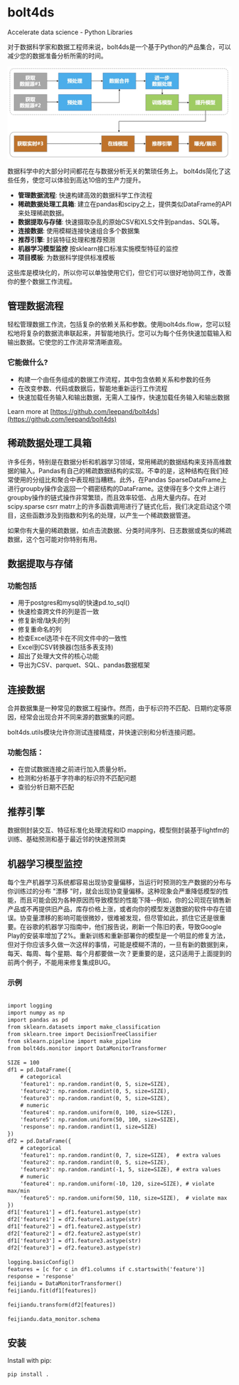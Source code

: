 # bolt4ds

Accelerate data science - Python Libraries

对于数据科学家和数据工程师来说，bolt4ds是一个基于Python的产品集合，可以减少您的数据准备分析所需的时间。

![bolt4ds Workflow](pipelines.jpg "bolt4ds Workflow")

数据科学中的大部分时间都花在与数据分析无关的繁琐任务上。
bolt4ds简化了这些任务，使您可以体验到高达10倍的生产力提升。

* **管理数据流程**: 快速构建高效的数据科学工作流程
* **稀疏数据处理工具箱**: 建立在pandas和scipy之上，提供类似DataFrame的API来处理稀疏数据。
* **数据提取与存储**: 快速摄取杂乱的原始CSV和XLS文件到pandas、SQL等。
* **连接数据**: 使用模糊连接快速组合多个数据集
* **推荐引擎**: 封装特征处理和推荐预测
* **机器学习模型监控** 按sklearn接口标准实施模型特征的监控
* **项目模板**: 为数据科学提供标准模板

这些库是模块化的，所以你可以单独使用它们，但它们可以很好地协同工作，改善你的整个数据工作流程。 

## 管理数据流程

轻松管理数据工作流，包括复杂的依赖关系和参数。使用bolt4ds.flow，您可以轻松地将复杂的数据流串联起来，并智能地执行。您可以为每个任务快速加载输入和输出数据。它使您的工作流非常清晰直观。

### 它能做什么?

* 构建一个由任务组成的数据工作流程，其中包含依赖关系和参数的任务
* 在改变参数、代码或数据后，智能地重新运行工作流程
* 快速加载任务输入和输出数据，无需人工操作，快速加载任务输入和输出数据

Learn more at [https://github.com/leepand/bolt4ds](https://github.com/leepand/bolt4ds)

## 稀疏数据处理工具箱

许多任务，特别是在数据分析和机器学习领域，常用稀疏的数据结构来支持高维数据的输入。Pandas有自己的稀疏数据结构的实现。不幸的是，这种结构在我们经常使用的分组比和聚合中表现相当糟糕。此外，在Pandas SparseDataFrame上进行groupby操作会返回一个稠密结构的DataFrame。这使得在多个文件上进行groupby操作的链式操作非常繁琐，而且效率较低、占用大量内存。在对scipy.sparse csrr matrr上的许多函数调用进行了链式化后，我们决定启动这个项目，这些函数涉及到指数和列名的处理，以产生一个稀疏数据管道。

如果你有大量的稀疏数据，如点击流数据、分类时间序列、日志数据或类似的稀疏数据，这个包可能对你特别有用。

## 数据提取与存储

### 功能包括

* 用于postgres和mysql的快速pd.to_sql()
* 快速检查跨文件的列是否一致
* 修复新增/缺失的列
* 修复重命名的列
* 检查Excel选项卡在不同文件中的一致性
* Excel到CSV转换器(包括多表支持)
* 超出了处理大文件的核心功能
* 导出为CSV、parquet、SQL、pandas数据框架

## 连接数据

合并数据集是一种常见的数据工程操作。然而，由于标识符不匹配、日期约定等原因，经常会出现合并不同来源的数据集的问题。

bolt4ds.utils模块允许你测试连接精度，并快速识别和分析连接问题。

### 功能包括：

* 在尝试数据连接之前进行加入质量分析。
* 检测和分析基于字符串的标识符不匹配问题
* 查验分析日期不匹配

## 推荐引擎

数据侧封装交互、特征标准化处理流程和ID mapping，模型侧封装基于lightfm的训练、基础预测和基于最近邻的快速预测类


## 机器学习模型监控

每个生产机器学习系统都容易出现协变量偏移，当运行时预测的生产数据的分布与你训练过的分布 "漂移 "时，就会出现协变量偏移。这种现象会严重降低模型的性能，而且可能会因为各种原因而导致模型的性能下降--例如，你的公司现在销售新产品或不再提供旧产品，库存价格上涨，或者向你的模型发送数据的软件中存在错误。协变量漂移的影响可能很微妙，很难被发现，但尽管如此，抓住它还是很重要。在谷歌的机器学习指南中，他们报告说，刷新一个陈旧的表，导致Google Play的安装率增加了2%。重新训练和重新部署你的模型是一个明显的修复方法，但对于你应该多久做一次这样的事情，可能是模糊不清的，一旦有新的数据到来，每天、每周、每个星期、每个月都要做一次？更重要的是，这只适用于上面提到的前两个例子，不能用来修复集成BUG。

### 示例

```commandline

import logging
import numpy as np
import pandas as pd
from sklearn.datasets import make_classification
from sklearn.tree import DecisionTreeClassifier
from sklearn.pipeline import make_pipeline
from bolt4ds.monitor import DataMonitorTransformer

SIZE = 100
df1 = pd.DataFrame({
    # categorical
    'feature1': np.random.randint(0, 5, size=SIZE),
    'feature2': np.random.randint(0, 5, size=SIZE),
    'feature3': np.random.randint(0, 5, size=SIZE),
    # numeric
    'feature4': np.random.uniform(0, 100, size=SIZE),
    'feature5': np.random.uniform(50, 100, size=SIZE),
    'response': np.random.randint(1, size=SIZE)
})
df2 = pd.DataFrame({
    # categorical
    'feature1': np.random.randint(0, 7, size=SIZE),  # extra values
    'feature2': np.random.randint(0, 5, size=SIZE),
    'feature3': np.random.randint(-1, 5, size=SIZE), # extra values
    # numeric
    'feature4': np.random.uniform(-10, 120, size=SIZE), # violate max/min
    'feature5': np.random.uniform(50, 110, size=SIZE),  # violate max
})
df1['feature1'] = df1.feature1.astype(str)
df2['feature1'] = df2.feature1.astype(str)
df1['feature2'] = df1.feature2.astype(str)
df2['feature2'] = df2.feature2.astype(str)
df1['feature3'] = df1.feature3.astype(str)
df2['feature3'] = df2.feature3.astype(str)

logging.basicConfig()
features = [c for c in df1.columns if c.startswith('feature')]
response = 'response'
feijiandu = DataMonitorTransformer()
feijiandu.fit(df1[features])

feijiandu.transform(df2[features])

feijiandu.data_monitor.schema

```


## 安装

Install with pip:


```commandline
pip install .
```